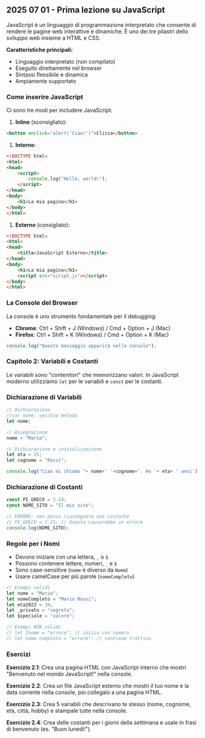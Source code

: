 ## 2025 07 01 - Prima lezione su JavaScript

JavaScript è un linguaggio di programmazione interpretato che consente di rendere le pagine web interattive e dinamiche. È uno dei tre pilastri dello sviluppo web insieme a HTML e CSS.

**Caratteristiche principali:**

- Linguaggio interpretato (non compilato)
- Eseguito direttamente nel browser
- Sintassi flessibile e dinamica
- Ampiamente supportato

### **Come inserire JavaScript**

Ci sono tre modi per includere JavaScript:

1. **Inline** (sconsigliato):

```html
<button onclick="alert('Ciao!')">Clicca</button>

```

1. **Interno**:

```html
<!DOCTYPE html>
<html>
<head>
    <script>
        console.log("Hello, world!");
    </script>
</head>
<body>
    <h1>La mia pagina</h1>
</body>
</html>

```

1. **Esterno** (consigliato):

```html
<!DOCTYPE html>
<html>
<head>
    <title>JavaScript Esterno</title>
</head>
<body>
    <h1>La mia pagina</h1>
    <script src="script.js"></script>
</body>
</html>

```

### **La Console del Browser**

La console è uno strumento fondamentale per il debugging:

- **Chrome**: Ctrl + Shift + J (Windows) / Cmd + Option + J (Mac)
- **Firefox**: Ctrl + Shift + K (Windows) / Cmd + Option + K (Mac)

```jsx
console.log("Questo messaggio apparirà nella console");

```

### **Capitolo 2: Variabili e Costanti**

Le variabili sono "contenitori" che memorizzano valori. In JavaScript moderno utilizziamo `let` per le variabili e `const` per le costanti.

### **Dichiarazione di Variabili**

```jsx
// Dichiarazione
//var nome; vecchio metodo
let nome;

// Assegnazione
nome = "Mario";

// Dichiarazione e inizializzazione
let eta = 25;
let cognome = "Rossi";

console.log("Ciao mi chiamo "+ nome+' '+cognome+'. Ho '+ eta+ ' anni');

```

### **Dichiarazione di Costanti**

```jsx
const PI_GRECO = 3.14;
const NOME_SITO = "Il mio sito";

// ERRORE: non posso riassegnare una costante
// PI_GRECO = 3.15; // Questo causerebbe un errore
console.log(NOME_SITO);
```

### **Regole per i Nomi**

- Devono iniziare con una lettera, `_` o `$`
- Possono contenere lettere, numeri, `_` e `$`
- Sono case-sensitive (`nome` è diverso da `Nome`)
- Usare camelCase per più parole (`nomeCompleto`)

```jsx
// Esempi validi
let nome = "Mario";
let nomeCompleto = "Mario Rossi";
let eta2023 = 30;
let _privato = "segreto";
let $speciale = "valore";

// Esempi NON validi
// let 2nome = "errore"; // inizia con numero
// let nome-completo = "errore"; // contiene trattino

```

### **Esercizi**

**Esercizio 2.1**: Crea una pagina HTML con JavaScript interno che mostri "Benvenuto nel mondo JavaScript!" nella console.

**Esercizio 2.2**: Crea un file JavaScript esterno che mostri il tuo nome e la data corrente nella console, poi collegalo a una pagina HTML.

**Esercizio 2.3**: Crea 5 variabili che descrivano te stesso (nome, cognome, età, città, hobby) e stampale tutte nella console.

**Esercizio 2.4**: Crea delle costanti per i giorni della settimana e usale in frasi di benvenuto (es. "Buon lunedì!").